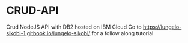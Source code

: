 # CRUD-API
Crud NodeJS API with DB2 hosted on IBM Cloud
Go to https://lungelo-sikobi-1.gitbook.io/lungelo-sikobi/ for a follow along tutorial
